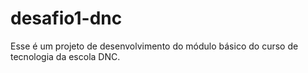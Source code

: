 # desafio1-dnc
Esse é um projeto de desenvolvimento do módulo básico do curso de tecnologia da escola DNC.
